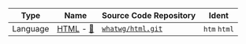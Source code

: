 

[site]: https://html.spec.whatwg.org/multipage
[docs]: https://html.spec.whatwg.org
[repo]: https://github.com/whatwg/html.git


| Type | Name | Source Code Repository | Ident |
| ---- | ---- | ---------------------- | ----- |
| Language | [HTML][site] - [📜][docs] | [`whatwg/html.git`][repo] | `htm` `html` |


